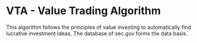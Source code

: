# VTA - Value Trading Algorithm 

This algorithm follows the principles of value investing to automatically find lucrative investment ideas. The database of sec.gov forms the data basis.

## 


